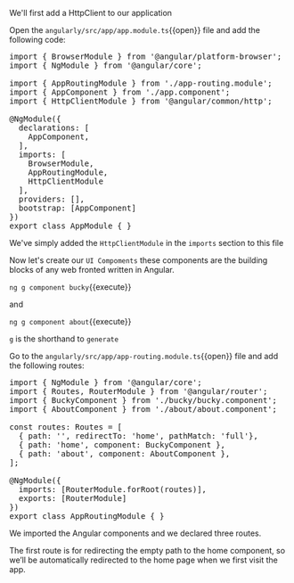 
We'll first add a HttpClient to our application

Open the  `angularly/src/app/app.module.ts`{{open}} file and add the following code:

<pre class="file" data-filename="angularly/src/app/app.module.ts" data-target="replace">
import { BrowserModule } from '@angular/platform-browser';
import { NgModule } from '@angular/core';

import { AppRoutingModule } from './app-routing.module';
import { AppComponent } from './app.component';
import { HttpClientModule } from '@angular/common/http';

@NgModule({
  declarations: [
    AppComponent,
  ],
  imports: [
    BrowserModule,
    AppRoutingModule,
    HttpClientModule
  ],
  providers: [],
  bootstrap: [AppComponent]
})
export class AppModule { }
</pre>

We've simply added the `HttpClientModule` in the `imports` section to this file

Now let's create our `UI Compoments` these components are the building blocks of any web fronted written in Angular.

`ng g component bucky`{{execute}}

and 

`ng g component about`{{execute}}

`g` is the shorthand to `generate`

Go to the  `angularly/src/app/app-routing.module.ts`{{open}}  file and add the following routes:

<pre class="file" data-filename="angularly/src/app/app-routing.module.ts" data-target="replace">
import { NgModule } from '@angular/core';
import { Routes, RouterModule } from '@angular/router';
import { BuckyComponent } from './bucky/bucky.component';
import { AboutComponent } from './about/about.component';

const routes: Routes = [
  { path: '', redirectTo: 'home', pathMatch: 'full'},
  { path: 'home', component: BuckyComponent },
  { path: 'about', component: AboutComponent },
];

@NgModule({
  imports: [RouterModule.forRoot(routes)],
  exports: [RouterModule]
})
export class AppRoutingModule { }
</pre>

We imported the Angular components and we declared three routes.

The first route is for redirecting the empty path to the home component, so we’ll be automatically redirected to the home page when we first visit the app.